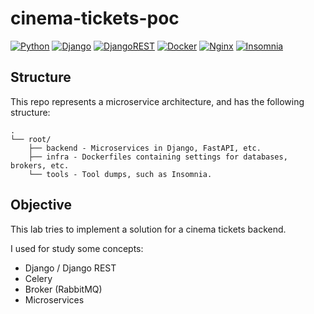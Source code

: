 # cinema-tickets-poc

[![Python](https://img.shields.io/badge/python-%2314354C.svg?style=flat&logo=python&logoColor=white)](https://www.python.org/)
[![Django](https://img.shields.io/badge/django-%23092E20.svg?style=flat&logo=django&logoColor=white)](https://www.djangoproject.com/)
[![DjangoREST](https://img.shields.io/badge/DJANGO-REST-ff1709?style=flat&logo=django&logoColor=white&color=ff1709&labelColor=gray)](https://www.django-rest-framework.org/)
[![Docker](https://img.shields.io/badge/docker-%230db7ed.svg?style=flat&logo=docker&logoColor=white)](https://www.docker.com/)
[![Nginx](https://img.shields.io/badge/nginx-%23009639.svg?style=flat&logo=nginx&logoColor=white)](https://www.nginx.com/)
[![Insomnia](https://img.shields.io/badge/Insomnia-black?style=flat&logo=insomnia&logoColor=5849BE)](https://insomnia.rest/)


## Structure

This repo represents a microservice architecture, and has the following
structure:

```
.
└── root/
    ├── backend - Microservices in Django, FastAPI, etc.
    ├── infra - Dockerfiles containing settings for databases, brokers, etc.
    └── tools - Tool dumps, such as Insomnia.
```

## Objective

This lab tries to implement a solution for a cinema tickets backend.

I used for study some concepts:

- Django / Django REST
- Celery
- Broker (RabbitMQ)
- Microservices
